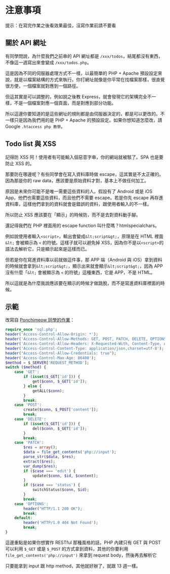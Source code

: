 # 注意事項

提示：在寫完作業之後看效果最佳，沒寫作業前請不要看

## 關於 API 網址

有同學問說，為什麼我們之前串的 API 網址都是 `/xxx/todos`，結尾都沒有東西，不像這一週寫出來會變成 `/xxx/todos.php`。

這是因為不同的伺服器處理方式不一樣，以最簡單的 PHP + Apache 預設設定來說，就是以檔案結構的方式來執行。你打網址就像是你平常在找檔案那樣，很直覺很方便，一個檔案就對應到一個路徑。

但這其實是可以調整的，例如說之後教 Express，就會發現它的架構完全不一樣，不是一個檔案對應一個頁面，而是對應到部分功能。

所以這邊你要知道的是這些網址的規則都是由伺服器決定的，都是可以更改的。不一樣只是因為我們用的是 PHP + Apache 的預設設定。如果你想知道怎麼改，請 Google `.htaccess php 教學`。


## Todo list 與 XSS

記得防 XSS 阿！使用者有可能輸入個惡意字串，你的網站就被駭了。SPA 也是要防止 XSS 的。

那要防在哪邊呢？有些同學會在寫入資料庫時做 escape，這其實是不太正確的。因為那是你的 raw data，應該要是原始資料才對，基本上不做任何加工。

原因是未來你可能不是唯一需要這些資料的人。假設有了 Android 或是 iOS App，他們也需要這些資料，而且他們不需要 escape。若是你先 escape 再存進資料庫，這樣他們拿到的資料就會是錯誤的資料，跟使用者輸入的不一樣。

所以防止 XSS 應該要在「顯示」的時候防，而不是去對資料動手腳。

還記得我們在 PHP 裡面用的 escape function 叫什麼嗎？htmlspecialchars。

例如說使用者輸入`<script>`，輸出會變成`&lt;script&gt;`，原理是在 HTML 裡面 `&lt;` 會被顯示為 `<` 的符號。這樣子就可以避免掉 XSS，因為你不是以`<script>`的語法去解析它，只是顯示起來是這樣而已。

但若是你在寫進資料庫以前就做這件事，那 APP 端（Android 與 iOS）拿到資料的時候就會拿到`&lt;script&gt;`，顯示出來就會顯示`&lt;script&gt;`，因為 APP 沒有什麼「`&lt;` 會被顯示為 `<` 的符號」這種東西，它是 APP，不是 HTML。

所以這就是為什麼我說應該要在顯示的時候才做跳脫，而不是寫進資料庫裡面的時候。

## 示範

改寫自 [Ponchimeow 同學的作業](https://github.com/Lidemy/mentor-program-3rd-Ponchimeow/pull/28/files)：


``` php
require_once 'sql.php';
header('Access-Control-Allow-Origin: *');
header('Access-Control-Allow-Methods: GET, POST, PATCH, DELETE, OPTIONS');
header('Access-Control-Allow-Headers: X-Requested-With, Content-Type, Accept');
header('Access-Control-Content-Type: application/json,charset=utf-8');
header("Access-Control-Allow-Credentials: true");
header('Access-Control-Max-Age: 86400');
$method = $_SERVER['REQUEST_METHOD'];
switch ($method) {
    case 'GET':
        if (isset($_GET['id'])) {
            get($conn, $_GET['id']);
        } else {
            getALL($conn);
        }
        break;
    case 'POST':
        create($conn, $_POST['content']);
        break;
    case 'DELETE':
        if (isset($_GET['id'])) {
            del($conn, $_GET['id']);
        }
        break;
    case 'PATCH':
        $res = array();
        $data = file_get_contents('php://input');
        parse_str($data, $res);
        extract($res);
        var_dump($res);
        if ($case === 'edit') {
            update($conn, $id, $content);
        }
        if ($case === 'status') {
            switchStatus($conn, $id);
        }
        break;
    case 'OPTIONS':
        header("HTTP/1.1 200 OK");
        break;
    default:
        header('HTTP/1.0 404 Not Found');
        break;
}
```

這邊重點是如果你想實作 RESTful 那種風格的話，PHP 內建只有 GET 與 POST 可以利用 `$_GET` 或是 `$_POST` 的方式拿到資料，其他的你要利用 `file_get_contents('php://input')` 來拿到 request body，然後再去解析它

只要能拿到 input 跟 http method，其他就好辦了，就跟 13 週一樣。

